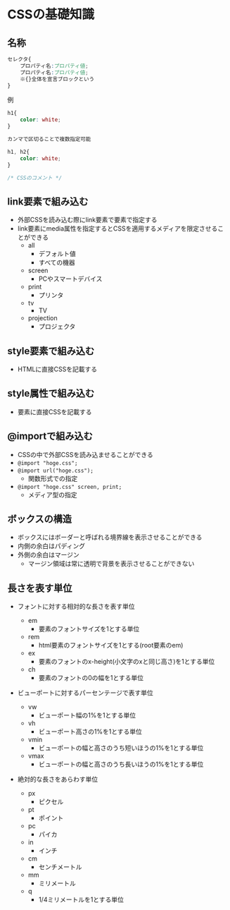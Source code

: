 # CSSの基礎知識

## 名称

```css
セレクタ{
    プロパティ名:プロパティ値;
    プロパティ名:プロパティ値;
    ※{}全体を宣言ブロックという
}
```
例
```css
h1{
    color: white;
}

カンマで区切ることで複数指定可能

h1, h2{
    color: white;
}

/* CSSのコメント */
```

## link要素で組み込む

- 外部CSSを読み込む際にlink要素で要素で指定する
- link要素にmedia属性を指定するとCSSを適用するメディアを限定させることができる
    - all
        - デフォルト値
        - すべての機器
    - screen
        - PCやスマートデバイス
    - print
        - プリンタ
    - tv
        - TV
    - projection
        - プロジェクタ

## style要素で組み込む

- HTMLに直接CSSを記載する

## style属性で組み込む

- 要素に直接CSSを記載する

## @importで組み込む

- CSSの中で外部CSSを読み込ませることができる
- `@import "hoge.css";`
- `@import url("hoge.css");`
    - 関数形式での指定
- `@import "hoge.css" screen, print;`
    - メディア型の指定

## ボックスの構造

- ボックスにはボーダーと呼ばれる境界線を表示させることができる
- 内側の余白はパディング
- 外側の余白はマージン
    - マージン領域は常に透明で背景を表示させることができない

## 長さを表す単位

- フォントに対する相対的な長さを表す単位
    - em
        - 要素のフォントサイズを1とする単位
    - rem
        - html要素のフォントサイズを1とする(root要素のem)
    - ex
        - 要素のフォントのx-height(小文字のxと同じ高さ)を1とする単位
    - ch
        - 要素のフォントの0の幅を1とする単位

- ビューポートに対するパーセンテージで表す単位
    - vw
        - ビューポート幅の1%を1とする単位
    - vh
        - ビューポート高さの1%を1とする単位
    - vmin
        - ビューポートの幅と高さのうち短いほうの1%を1とする単位
    - vmax
        - ビューポートの幅と高さのうち長いほうの1%を1とする単位

- 絶対的な長さをあらわす単位
    - px
        - ピクセル
    - pt
        - ポイント
    - pc
        - パイカ
    - in
        - インチ
    - cm
        - センチメートル
    - mm
        - ミリメートル
    - q
        - 1/4ミリメートルを1とする単位